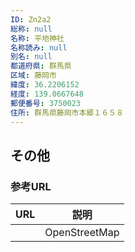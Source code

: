 ```yaml
---
ID: Zn2a2
総称: null
名称: 平地神社
名称読み: null
別名: null
都道府県: 群馬県
区域: 藤岡市
緯度: 36.2206152
経度: 139.0667648
郵便番号: 3750023
住所: 群馬県藤岡市本郷１６５８
---
```


## その他

### 参考URL

| URL | 説明          |
| --- | ------------- |
|     | OpenStreetMap |
